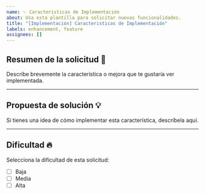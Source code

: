 ```yaml
---
name: ✨ Caracteristicas de Implementación
about: Usa esta plantilla para solicitar nuevas funcionalidades.
title: "[Implementación] Caracteristicas de Implementación"
labels: enhancement, feature
assignees: []
---
```


## Resumen de la solicitud 📝
Describe brevemente la característica o mejora que te gustaría ver implementada.

---

## Propuesta de solución  💡
Si tienes una idea de cómo implementar esta característica, descríbela aquí.

---

## Dificultad 🔥
Selecciona la dificultad de esta solicitud:
- [ ] Baja
- [ ] Media
- [ ] Alta
